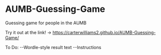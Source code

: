 # AUMB-Guessing-Game
Guessing game for people in the AUMB

Try it out at the link! -> https://carterwilliams2.github.io/AUMB-Guessing-Game/

To Do:
--Wordle-style result text
--Instructions
